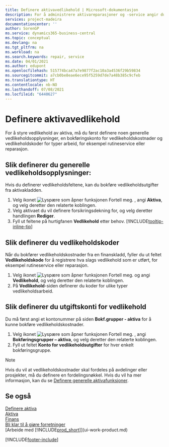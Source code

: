 ```yaml
---
title: Definere aktivavedlikehold | Microsoft-dokumentasjon
description: For å administrere aktivareparasjoner og -service angir du generelle vedlikeholdsopplysninger, koder for typen arbeid og en bokføringskonto for kost.
services: project-madeira
documentationcenter: ''
author: SorenGP
ms.service: dynamics365-business-central
ms.topic: conceptual
ms.devlang: na
ms.tgt_pltfrm: na
ms.workload: na
ms.search.keywords: repair, service
ms.date: 04/01/2021
ms.author: edupont
ms.openlocfilehash: 515774bca47a7e9877f2ac10a3a4536f29b59834
ms.sourcegitcommit: a7cb0be8eae6ece95f5259d7de7a48b385c9cfeb
ms.translationtype: HT
ms.contentlocale: nb-NO
ms.lasthandoff: 07/08/2021
ms.locfileid: "6440627"
---
```

# <a name="set-up-fixed-asset-maintenance"></a>Definere aktivavedlikehold
For å styre vedlikehold av aktiva, må du først definere noen generelle vedlikeholdsopplysninger, en bokføringskonto for vedlikeholdskostnader og vedlikeholdskoder for typer arbeid, for eksempel rutineservice eller reparasjon.

## <a name="to-set-up-general-maintenance-information"></a>Slik definerer du generelle vedlikeholdsopplysninger:
Hvis du definerer vedlikeholdsfeltene, kan du bokføre vedlikeholdsutgifter fra aktivakladden.

1. Velg ikonet ![Lyspære som åpner funksjonen Fortell meg.](media/ui-search/search_small.png "Fortell hva du vil gjøre") , angi **Aktiva**, og velg deretter den relaterte koblingen.
2. Velg aktivaet du vil definere forsikringsdekning for, og velg deretter handlingen **Rediger**.
3. Fyll ut feltene på hurtigfanen **Vedlikehold** etter behov. [!INCLUDE[tooltip-inline-tip](includes/tooltip-inline-tip_md.md)]

## <a name="to-set-up-maintenance-codes"></a>Slik definerer du vedlikeholdskoder
Når du bokfører vedlikeholdskostnader fra en finanskladd, fyller du ut feltet **Vedlikeholdskode** for å registrere hva slags vedlikehold som er utført, for eksempel rutineservice eller reparasjon.

1. Velg ikonet ![Lyspære som åpner funksjonen Fortell meg.](media/ui-search/search_small.png "Fortell hva du vil gjøre") og angi **Vedlikehold**, og velg deretter den relaterte koblingen.
2. På **Vedlikehold**-siden definerer du koder for ulike typer vedlikeholdsarbeid.

## <a name="to-set-up-maintenance-expense-accounts"></a>Slik definerer du utgiftskonti for vedlikehold
Du må først angi et kontonummer på siden **Bokf.grupper - aktiva** for å kunne bokføre vedlikeholdskostnader.

1. Velg ikonet ![Lyspære som åpner funksjonen Fortell meg.](media/ui-search/search_small.png "Fortell hva du vil gjøre") , angi **Bokføringsgrupper – aktiva**, og velg deretter den relaterte koblingen.
2. Fyll ut feltet **Konto for vedlikeholdsutgifter** for hver enkelt bokføringsgruppe.

> [!NOTE]  
>   Hvis du vil at vedlikeholdskostnader skal fordeles på avdelinger eller prosjekter, må du definere en fordelingsnøkkel. Hvis du vil ha mer informasjon, kan du se [Definere generelle aktivafunksjoner](fa-how-setup-general.md).

## <a name="see-also"></a>Se også
[Definere aktiva](fa-setup.md)  
[Aktiva](fa-manage.md)  
[Finans](finance.md)  
[Bli klar til å gjøre forretninger](ui-get-ready-business.md)  
[Arbeide med [!INCLUDE[prod_short](includes/prod_short.md)]](ui-work-product.md)


[!INCLUDE[footer-include](includes/footer-banner.md)]